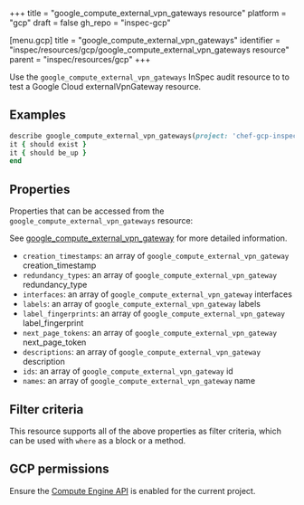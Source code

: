 +++
title = "google_compute_external_vpn_gateways resource"
platform = "gcp"
draft = false
gh_repo = "inspec-gcp"

[menu.gcp]
title = "google_compute_external_vpn_gateways"
identifier = "inspec/resources/gcp/google_compute_external_vpn_gateways resource"
parent = "inspec/resources/gcp"
+++

Use the `google_compute_external_vpn_gateways` InSpec audit resource to to test a Google Cloud externalVpnGateway resource.

## Examples

```ruby
describe google_compute_external_vpn_gateways(project: 'chef-gcp-inspec') do
it { should exist }
it { should be_up }
end
```

## Properties

Properties that can be accessed from the `google_compute_external_vpn_gateways` resource:

See [google_compute_external_vpn_gateway](google_compute_external_vpn_gateway) for more detailed information.

  * `creation_timestamps`: an array of `google_compute_external_vpn_gateway` creation_timestamp
  * `redundancy_types`: an array of `google_compute_external_vpn_gateway` redundancy_type
  * `interfaces`: an array of `google_compute_external_vpn_gateway` interfaces
  * `labels`: an array of `google_compute_external_vpn_gateway` labels
  * `label_fingerprints`: an array of `google_compute_external_vpn_gateway` label_fingerprint
  * `next_page_tokens`: an array of `google_compute_external_vpn_gateway` next_page_token
  * `descriptions`: an array of `google_compute_external_vpn_gateway` description
  * `ids`: an array of `google_compute_external_vpn_gateway` id
  * `names`: an array of `google_compute_external_vpn_gateway` name

## Filter criteria

This resource supports all of the above properties as filter criteria, which can be used
with `where` as a block or a method.

## GCP permissions

Ensure the [Compute Engine API](https://console.cloud.google.com/apis/library/compute.googleapis.com/) is enabled for the current project.
